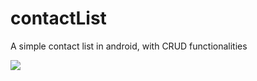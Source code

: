 # contactList
A simple contact list in android, with CRUD functionalities

![](https://giphy.com/gifs/3o7btPCR86UJ0lteBG)





